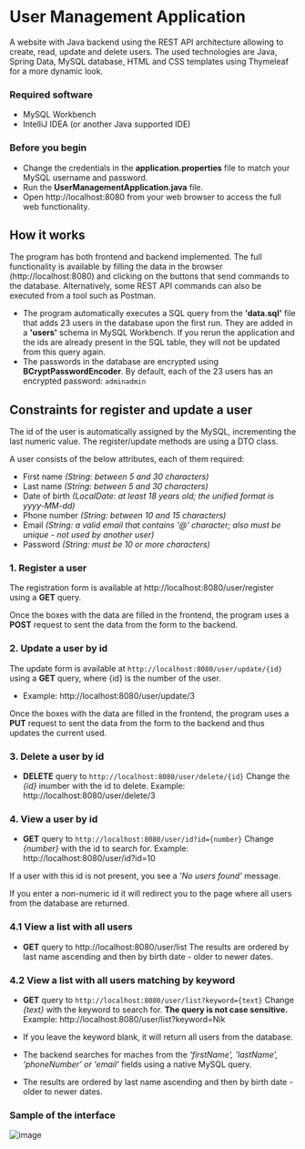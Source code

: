 # User Management Application

A website with Java backend using the REST API architecture allowing to create, read, update and delete users.
The used technologies are Java, Spring Data, MySQL database, HTML and CSS templates using Thymeleaf for a more dynamic look.

### Required software

* MySQL Workbench
* IntelliJ IDEA (or another Java supported IDE)

### Before you begin
* Change the credentials in the **application.properties** file to match your MySQL username and password.
* Run the **UserManagementApplication.java** file.
* Open http://localhost:8080 from your web browser to access the full web functionality.

## How it works

The program has both frontend and backend implemented. The full functionality is available by filling the data in the browser (http://localhost:8080) and clicking on the buttons that send commands to the database. Alternatively, some REST API commands can also be executed from a tool such as Postman.

* The program automatically executes a SQL query from the **'data.sql'** file that adds 23 users in the database upon the first run. They are added in a **'users'** schema in MySQL Workbench. If you rerun the application and the ids are already present in the SQL table, they will not be updated from this query again.
* The passwords in the database are encrypted using **BCryptPasswordEncoder**. By default, each of the 23 users has an encrypted password: ```adminadmin```

## Constraints for register and update a user

The id of the user is automatically assigned by the MySQL, incrementing the last numeric value. The register/update methods are using a DTO class.

A user consists of the below attributes, each of them required:
* First name *(String: between 5 and 30 characters)*
* Last name *(String: between 5 and 30 characters)*
* Date of birth *(LocalDate: at least 18 years old; the unified format is yyyy-MM-dd)*
* Phone number *(String: between 10 and 15 characters)*
* Email *(String: a valid email that contains '@' character; also must be unique - not used by another user)*
* Password *(String: must be 10 or more characters)*

### 1. Register a user

The registration form is available at http://localhost:8080/user/register using a **GET** query.

Once the boxes with the data are filled in the frontend, the program uses a **POST** request to sent the data from the form to the backend.

### 2. Update a user by id

The update form is available at ```http://localhost:8080/user/update/{id}``` using a **GET** query, where {id} is the number of the user.
* Example: http://localhost:8080/user/update/3

Once the boxes with the data are filled in the frontend, the program uses a **PUT** request to sent the data from the form to the backend and thus updates the current used.

### 3. Delete a user by id

* **DELETE** query to ```http://localhost:8080/user/delete/{id}```
Change the *{id}* inumber with the id to delete. Example: http://localhost:8080/user/delete/3

### 4. View a user by id
* **GET** query to ```http://localhost:8080/user/id?id={number}```
Change *{number}* with the id to search for. Example: http://localhost:8080/user/id?id=10

If a user with this id is not present, you see a *'No users found'* message.

If you enter a non-numeric id it will redirect you to the page where all users from the database are returned.

### 4.1 View a list with all users
* **GET** query to http://localhost:8080/user/list
The results are ordered by last name ascending and then by birth date - older to newer dates.

### 4.2 View a list with all users matching by keyword
* **GET** query to ```http://localhost:8080/user/list?keyword={text}```
Change *{text}* with the keyword to search for. **The query is not case sensitive.** Example: http://localhost:8080/user/list?keyword=Nik

- If you leave the keyword blank, it will return all users from the database.

- The backend searches for maches from the *'firstName', 'lastName', 'phoneNumber' or 'email'* fields using a native MySQL query.

- The results are ordered by last name ascending and then by birth date - older to newer dates.

### Sample of the interface

![image](https://github.com/user-attachments/assets/cc3f0f0d-7b80-434e-ae2a-2c974467906e)
